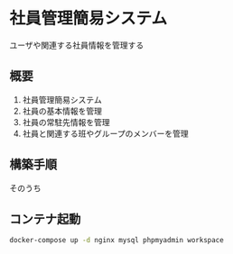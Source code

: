 # 社員管理簡易システム
ユーザや関連する社員情報を管理する

## 概要
1. 社員管理簡易システム
2. 社員の基本情報を管理
3. 社員の常駐先情報を管理
4. 社員と関連する班やグループのメンバーを管理

## 構築手順
そのうち

## コンテナ起動
```bash
docker-compose up -d nginx mysql phpmyadmin workspace
```